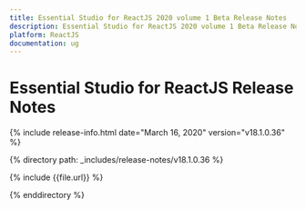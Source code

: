 ```yaml
---
title: Essential Studio for ReactJS 2020 volume 1 Beta Release Notes  
description: Essential Studio for ReactJS 2020 volume 1 Beta Release Notes  
platform: ReactJS
documentation: ug
---
```


# Essential Studio for ReactJS  Release Notes  

{% include release-info.html date="March 16, 2020"  version="v18.1.0.36" %} 


{% directory path: _includes/release-notes/v18.1.0.36 %}

{% include {{file.url}} %}

{% enddirectory %}